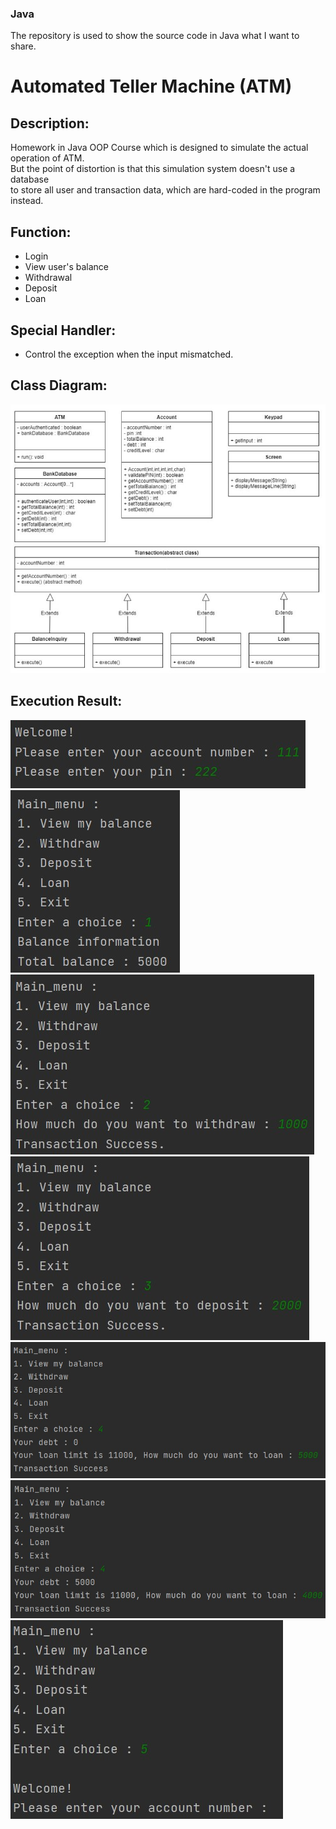 ### Java
The repository is used to show the source code in Java what I want to share.

# Automated Teller Machine (ATM)
## Description:
Homework in Java OOP Course which is designed to simulate the actual operation of ATM.<br>
But the point of distortion is that this simulation system doesn't use a database<br>
to store all user and transaction data, which are hard-coded in the program instead.
             
## Function:
  * Login
  * View user's balance
  * Withdrawal
  * Deposit
  * Loan

## Special Handler:
  * Control the exception when the input mismatched.

## Class Diagram:
![image](https://github.com/Yawen2-1-1/Java/blob/main/ATM/Images/ATM.jpg)

## Execution Result:
![image](https://github.com/Yawen2-1-1/Java/blob/main/ATM/Images/atm_execution1.jpg)<br>
![image](https://github.com/Yawen2-1-1/Java/blob/main/ATM/Images/atm_execution2.jpg)
![image](https://github.com/Yawen2-1-1/Java/blob/main/ATM/Images/atm_execution3.jpg)<br>
![image](https://github.com/Yawen2-1-1/Java/blob/main/ATM/Images/atm_execution4.jpg)<br>
![image](https://github.com/Yawen2-1-1/Java/blob/main/ATM/Images/atm_execution5.jpg)<br>
![image](https://github.com/Yawen2-1-1/Java/blob/main/ATM/Images/atm_execution6.jpg)<br>
![image](https://github.com/Yawen2-1-1/Java/blob/main/ATM/Images/atm_execution7.jpg)
